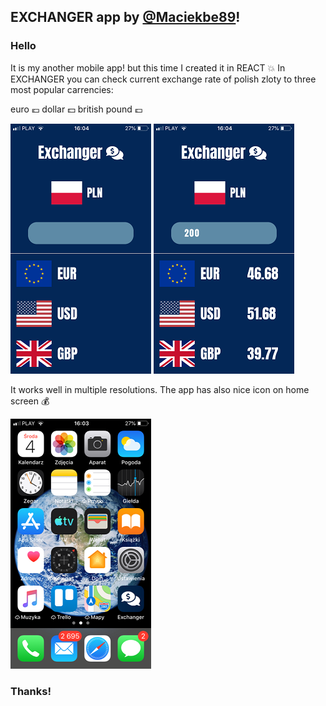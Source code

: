 ## EXCHANGER app by [@Maciekbe89](http://github.com/Maciekbe89)!

### Hello

It is my another mobile app! but this time I created it in REACT :boom: In EXCHANGER you can check current exchange rate of polish zloty to three most popular carrencies:

euro :euro:
dollar :dollar:
british pound :pound:

![src/screens/screen2.PNG](src/screens/screen2.PNG) ![src/screens/screen4.PNG](src/screens/screen4.PNG)

It works well in multiple resolutions. The app has also nice icon on home screen :moneybag:

![src/screens/screen1.PNG](src/screens/screen1.PNG)

### Thanks!
